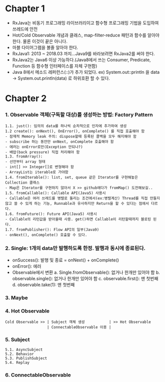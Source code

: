 # Chapter 1
- RxJava는 비동기 프로그래밍 라이브러리이고 함수형 프로그래밍 기법을 도입하여 쓰레드에 안전
- Hot/Cold Observable 개념과 클래스, map-filter-reduce 패턴과 함수를 알아야 한다. 물론 이것이 끝은 아니다.
- 마블 다이어그램을 볼줄 알아야 한다.
- RxJava1: 2013 ~ 2018.03 까지...Java9를 바라보려면 RxJava2를 써야 한다.
- RxJava2는 Java6 이상 가능하다.(Java8에서 쓰는 Consumer, Predicate, Function 등 함수형 인터페이스를 자체 구현함)
- Java 8에서 메소드 레퍼런스(::)가 추가 되었다.
  ex) System.out::println 을
        data -> System.out.println(data) 로 하위호환 할 수 있다.


# Chapter 2
### 1. Observable 객체(구독할 대상)를 생성하는 방법: Factory Pattern
	1.1. just(): 임의의 data를 하나씩 순차적으로 인자에 추가하여 생성
	1.2 create(): onNext(), OnError(), onComplete() 를 직접 호출해야 함
	- 잠재적 Memory leak 주의: dispose할때 등록된 콜백을 모두 해지해야 함
	- subscribe 하는 동안만 onNext, onComplete 호출해야 함
	- 에러는 onError로만(Exception 안되나?)
	- 배압(back pressure) 직접 처리해야 함
	1.3. fromArray():
	- 선언부터 array 형태
	- int[] >> Integer[]로 변형해야 함
	- ArrayList는 iterable로 가야함
	1.4. fromIterable(): list, set, queue 같은 Iterator를 구현해놓은 Collection 클래스
	- Map은 Iterator를 구현하지 않아서 X >> github에다가 fromMap() 도전해보길..
	1.5. fromCallable(): Callable API(Java5) 사용시
	- Callable은 여러 쓰레드를 병렬로 돌리는 조건에서(ex:병렬계산) Thread를 직접 만들지 않고 쓸 수 있게 하는 기능, Runnable과 유사하지만 Return을 할 수 있다는 점에서 다르다.
	1.6. fromFuture(): Future API(Java5) 사용시
	- Callable의 리턴값을 받아올때 사용. get()하면 Callable이 리턴할때까지 블로킹 된다.
	1.7. fromPublisher(): Flow API의 일부(Java9)
	- onNext(), onComplete() 호출할 수 있다.

### 2. Single: 1개의 data만 발행하도록 한정. 발행과 동시에 종료된다.
- onSuccess(): 발행 및 종료 = onNext() + onComplete()
- onError(): 에러
- Observable에서 변환
  a. Single.fromObservable(): 없거나 한개만 있어야 함
  b. observable.single(): 없거나 한개만 있어야 함
  c. observable.first(): 맨 첫번째
  d. observable.take(1): 맨 첫번째


### 3. Maybe

### 4. Hot Observable
	Cold Observable >> | Subject 객체 생성           | >> Hot Observable
	                   | ConnectableObservable 이용 |
### 5. Subject
	5.1. AsyncSubject
	5.2. Behavior
	5.3. PublishSubject
	5.4. Replay

### 6. ConnectableObservable